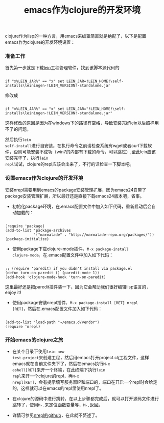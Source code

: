 ﻿---
layout: blog
title: emacs作为clojure的开发环境
---

clojure作为lisp的一种方言，用emacs来编辑简直就是绝配了，以下是配置emacs作为clojure的开发环境设置：


### 准备工作

首先第一步就是下载[lein](https://raw.github.com/technomancy/leiningen/stable/bin/lein.bat)工程管理软件，找到该脚本源代码的

<code>
if "x%LEIN_JAR%" == "x" set LEIN_JAR=!LEIN_HOME!\self-installs\leiningen-!LEIN_VERSION!-standalone.jar
</code>

修改成

<code>
if "x%LEIN_JAR%" == "x" set LEIN_JAR="!LEIN_HOME!\self-installs\leiningen-!LEIN_VERSION!-standalone.jar"
</code>

这样修改的原因是因为在windows下的路径有空格，导致安装完好lein以后照样用不了的问题。

然后执行<code>lein self-install</code>进行自安装，在执行命令之前请检查系统有wget或者curl下载软件，否则可能安装不成功（win7的内部有下载的命令，可以跳过）,至此lein应该安装完毕了，执行<code>lein repl</code>试试，clojure的repl应该会出来了，不行的话检查一下脚本吧。

### 设置emacs作为clojure的开发环境

安装nrepl需要用到emacs的package安装管理扩展，因为emacs24自带了package安装管理扩展，所以最好还是直接下载emacs24版本吧，省事。

* 初始化package环境，在.emacs配置文件中加入如下代码，重新启动后会自动加载的：

<code>
(require 'package)
(add-to-list 'package-archives
             '("marmalade" . "http://marmalade-repo.org/packages/"))
(package-initialize)
</code>

* 使用package下载clojure-mode插件，<code>M-x package-install clojure-mode</code>，在.emacs配置文件中加入如下代码：

<code>
;; (require 'paredit) if you didn't install via package.el
(defun turn-on-paredit () (paredit-mode 1))
(add-hook 'clojure-mode-hook 'turn-on-paredit)
</code>

这里最好还是把paredit插件装一下，因为它会帮助我们很好编辑lisp语言的，enjoy it!

* 使用package安装nrepl插件，<code>M-x package-install [RET] nrepl [RET]</code>，然后在.emacs配置文件加入如下代码： 

<code>
(add-to-list 'load-path "~/emacs.d/vendor")
(require 'nrepl)
</code>

### 开始emacs的clojure之旅

* 在某个目录下使用<code>lein new test-project</code>来创建工程，然后用emacs打开project.clj工程文件，这样emacs就在当前文件夹下了，然后在emacs执行<code>M-x eshell[RET]</code>来开一个终端，在此终端下执行<code>lein repl</code>来开一个clojure的repl，再<code>M-x nrepl[RET]</code>，会有提示填写服务器IP和端口的，端口在开启一个repl时会给定的，这样就可以在emacs的repl里使用nrepl了。

* 在clojure的源码中进行跳转，在以上步骤都完成后，就可以打开源码文件进行跳转了，使用<code>M-.</code>来定位函数变量等，<code>M-,</code>返回。

* 详情可参见[nrepl的github](https://github.com/kingtim/nrepl.el)，在此就不赘述了。
